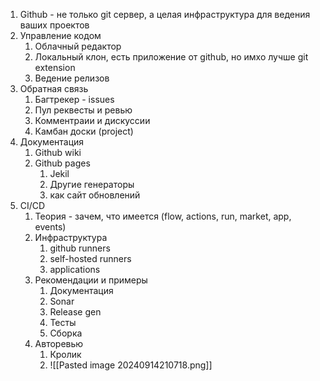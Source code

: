 1. Github - не только git сервер, а целая инфраструктура для ведения ваших проектов
2. Управление кодом
	1. Облачный редактор
	2. Локальный клон, есть приложение от github, но имхо лучше git extension
	3. Ведение релизов
3. Обратная связь
	1. Багтрекер - issues
	2. Пул реквесты и ревью
	3. Комментраии и дискуссии
	4. Камбан доски (project)
4. Документация
	1. Github wiki
	2. Github pages
		1. Jekil
		2. Другие генераторы
		3. как сайт обновлений
5. CI/CD
	1. Теория - зачем, что имеется (flow, actions, run, market, app, events)
	2. Инфраструктура
		1. github runners
		2. self-hosted runners
		3. applications
	3. Рекомендации и примеры
		1. Документация
		2. Sonar
		3. Release gen
		4. Тесты
		5. Сборка
	4. Авторевью
		1. Кролик
		2. ![[Pasted image 20240914210718.png]]